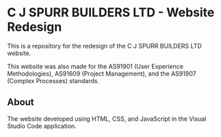 # C J SPURR BUILDERS LTD - Website Redesign

This is a repository for the redesign of the C J SPURR BUILDERS LTD website.

This website was also made for the AS91901 (User Experience Methodologies), AS91609 (Project Management), and the AS91907 (Complex Processes) standards.

## About
The website developed using HTML, CSS, and JavaScript in the Visual Studio Code application.
